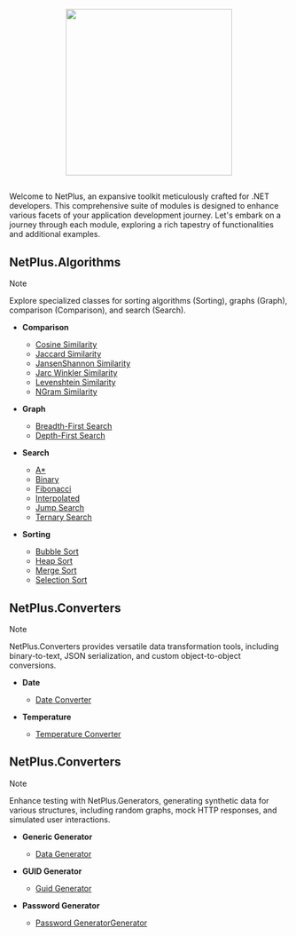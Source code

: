 <p align="center">
  <img width="300" src="https://github.com/gsilvamartin/netplus/assets/42881020/172bd6b3-d8e7-4081-8166-2c7c18daff8a" />
</p>

## 

Welcome to NetPlus, an expansive toolkit meticulously crafted for .NET developers. This comprehensive suite of modules is designed to enhance various facets of your application development journey. Let's embark on a journey through each module, exploring a rich tapestry of functionalities and additional examples.

## NetPlus.Algorithms

> [!NOTE]
> Explore specialized classes for sorting algorithms (Sorting), graphs (Graph), comparison (Comparison), and search (Search).

- **Comparison**
  - [Cosine Similarity](https://example.com/cosine)
  - [Jaccard Similarity](https://example.com/jaccard)
  - [JansenShannon Similarity](https://example.com/jansenshannon)
  - [Jarc Winkler Similarity](https://example.com/jarcwinkler)
  - [Levenshtein Similarity](https://example.com/levenshtein)
  - [NGram Similarity](https://example.com/ngram)

- **Graph**
  - [Breadth-First Search](https://example.com/bfs)
  - [Depth-First Search](https://example.com/dfs)

- **Search**
  - [A*](https://example.com/a-star)
  - [Binary](https://example.com/binary)
  - [Fibonacci](https://example.com/fibonacci)
  - [Interpolated](https://example.com/interpolated)
  - [Jump Search](https://example.com/jump)
  - [Ternary Search](https://example.com/ternary)

- **Sorting**
  - [Bubble Sort](https://example.com/bubble)
  - [Heap Sort](https://example.com/heap)
  - [Merge Sort](https://example.com/merge)
  - [Selection Sort](https://example.com/selection)

## NetPlus.Converters

> [!NOTE]
> NetPlus.Converters provides versatile data transformation tools, including binary-to-text, JSON serialization, and custom object-to-object conversions.

- **Date**
  - [Date Converter](https://example.com/cosine)

- **Temperature**
  - [Temperature Converter](https://example.com/cosine)
 

## NetPlus.Converters

> [!NOTE]
> Enhance testing with NetPlus.Generators, generating synthetic data for various structures, including random graphs, mock HTTP responses, and simulated user interactions.

- **Generic Generator**
  - [Data Generator]("#")

- **GUID Generator**
  - [Guid Generator]("#")

- **Password Generator**
  - [Password GeneratorGenerator]("#")
